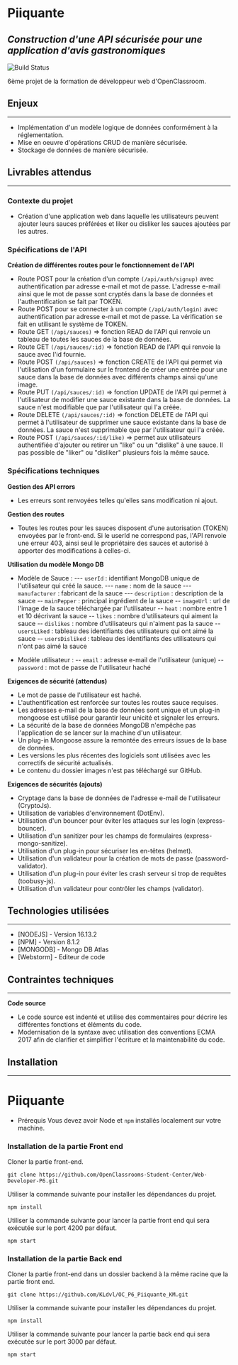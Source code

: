 # Piiquante
## _Construction d'une API sécurisée pour une application d'avis gastronomiques_


![Build Status](https://badge.buildkite.com/sample.svg?status=passing)

6ème projet de la formation de développeur web d'OpenClassroom.

## Enjeux
---
- Implémentation d'un modèle logique de données conformément à la réglementation.
- Mise en oeuvre d'opérations CRUD de manière sécurisée.
- Stockage de données de manière sécurisée.

## Livrables attendus
---
### Contexte du projet

- Création d'une application web dans laquelle les utilisateurs peuvent ajouter leurs sauces préférées et liker ou disliker les sauces ajoutées par les autres.

### Spécifications de l'API

**Création de différentes routes pour le fonctionnement de l'API**

- Route POST pour la création d'un compte ``(/api/auth/signup)`` avec authentification par adresse e-mail et mot de passe. L'adresse e-mail ainsi que le mot de passe sont cryptés dans la base de données et l'authentification se fait par TOKEN.
- Route POST pour se connecter à un compte ``(/api/auth/login)`` avec authentification par adresse e-mail et mot de passe. La vérification se fait en utilisant le système de TOKEN.
- Route GET ``(/api/sauces)`` => fonction READ de l'API qui renvoie un tableau de toutes les sauces de la base de données.
- Route GET ``(/api/sauces/:id)`` => fonction READ de l'API qui renvoie la sauce avec l'id fournie.
- Route POST ``(/api/sauces)`` => fonction CREATE de l'API qui permet via l'utilisation d'un formulaire sur le frontend de créer une entrée pour une sauce dans la base de données avec différents champs ainsi qu'une image.
- Route PUT ``(/api/sauces/:id)`` => fonction UPDATE de l'API qui permet à l'utilisateur de modifier une sauce existante dans la base de données. La sauce n'est modifiable que par l'utilisateur qui l'a créée.
- Route DELETE ``(/api/sauces/:id)`` => fonction DELETE de l'API qui permet à l'utilisateur de supprimer une sauce existante dans la base de données. La sauce n'est supprimable que par l'utilisateur qui l'a créée.
- Route POST ``(/api/sauces/:id/like)`` => permet aux utilisateurs authentifiée d'ajouter ou retirer un "like" ou un "dislike" à une sauce. Il pas possible de "liker" ou "disliker" plusieurs fois la même sauce.

### Spécifications techniques

**Gestion des API errors**
- Les erreurs sont renvoyées telles qu'elles sans modification ni ajout.

**Gestion des routes**
- Toutes les routes pour les sauces disposent d'une autorisation (TOKEN) envoyées par le front-end. Si le userId ne correspond pas, l'API renvoie une erreur 403, ainsi seul le propriétaire des sauces et autorisé à apporter des modifications à celles-ci.

**Utilisation du modèle Mongo DB**
- Modèle de Sauce : 
--- ``` userId ``` : identifiant MongoDB unique de l'utilisateur qui créé la sauce.
--- ```name``` : nom de la sauce
--- ```manufacturer``` : fabricant de la sauce
--- ```description``` : description de la sauce
-- ```mainPepper``` : principal ingrédient de la sauce
-- ```imageUrl``` : url de l'image de la sauce téléchargée par l'utilisateur
-- ```heat``` : nombre entre 1 et 10 décrivant la sauce
-- ```likes``` : nombre d'utilisateurs qui aiment la sauce
-- ```dislikes``` : nombre d'utilisateurs qui n'aiment pas la sauce
-- ```usersLiked``` : tableau des identifiants des utilisateurs qui ont aimé la sauce
-- ```usersDisliked``` : tableau des identifiants des utilisateurs qui n'ont pas aimé la sauce

- Modèle utilisateur :
-- ```email``` : adresse e-mail de l'utilisateur (unique)
-- ```password``` : mot de passe de l'utilisateur haché

**Exigences de sécurité (attendus)**
- Le mot de passe de l'utilisateur est haché.
- L'authentification est renforcée sur toutes les routes sauce requises.
- Les adresses e-mail de la base de données sont unique et un plug-in mongoose est utilisé pour garantir leur unicité et signaler les erreurs.
- La sécurité de la base de données MongoDB n'empêche pas l'application de se lancer sur la machine d'un utilisateur.
- Un plug-in Mongoose assure la remontée des erreurs issues de la base de données.
- Les versions les plus récentes des logiciels sont utilisées avec les correctifs de sécurité actualisés.
- Le contenu du dossier images n'est pas téléchargé sur GitHub.

**Exigences de sécurités (ajouts)**
- Cryptage dans la base de données de l'adresse e-mail de l'utilisateur (CryptoJs).
- Utilisation de variables d'environnement (DotEnv).
- Utilisation d'un bouncer pour éviter les attaques sur les login (express-bouncer).
- Utilisation d'un sanitizer pour les champs de formulaires (express-mongo-sanitize).
- Utilisation d'un plug-in pour sécuriser les en-têtes (helmet).
- Utilisation d'un validateur pour la création de mots de passe (password-validator).
- Utilisation d'un plug-in pour éviter les crash serveur si trop de requêtes (toobusy-js).
- Utilisation d'un validateur pour contrôler les champs (validator).

## Technologies utilisées
---
- [NODEJS] - Version 16.13.2
- [NPM] - Version 8.1.2
- [MONGODB] - Mongo DB Atlas
- [Webstorm] - Editeur de code

## Contraintes techniques
---
**Code source**
- Le code source est indenté et utilise des commentaires pour décrire les différentes fonctions et éléments du code.
- Modernisation de la syntaxe avec utilisation des conventions ECMA 2017 afin de clarifier et simplifier l'écriture et la maintenabilité du code.

## Installation
---
# Piiquante #

- Prérequis
Vous devez avoir Node et `npm` installés localement sur votre machine.

### Installation de la partie Front end ###
Cloner la partie front-end.
```terminal
git clone https://github.com/OpenClassrooms-Student-Center/Web-Developer-P6.git
```
Utiliser la commande suivante pour installer les dépendances du projet.
```terminal
npm install
```
Utiliser la commande suivante pour lancer la partie front end qui sera exécutée sur le port 4200 par défaut.
```terminal
npm start
```

### Installation de la partie Back end ###
Cloner la partie front-end dans un dossier backend à la même racine que la partie front end.
```terminal
git clone https://github.com/KLdvl/OC_P6_Piiquante_KM.git
```
Utiliser la commande suivante pour installer les dépendances du projet.
```terminal
npm install
```
Utiliser la commande suivante pour lancer la partie back end qui sera exécutée sur le port 3000 par défaut.
```terminal
npm start
```
